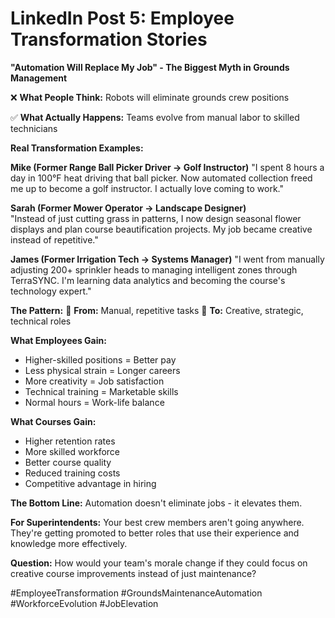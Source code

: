 # LinkedIn Post 5: Employee Transformation Stories

**"Automation Will Replace My Job" - The Biggest Myth in Grounds Management**

❌ **What People Think:** Robots will eliminate grounds crew positions

✅ **What Actually Happens:** Teams evolve from manual labor to skilled technicians

**Real Transformation Examples:**

**Mike (Former Range Ball Picker Driver → Golf Instructor)**
"I spent 8 hours a day in 100°F heat driving that ball picker. Now automated collection freed me up to become a golf instructor. I actually love coming to work."

**Sarah (Former Mower Operator → Landscape Designer)**  
"Instead of just cutting grass in patterns, I now design seasonal flower displays and plan course beautification projects. My job became creative instead of repetitive."

**James (Former Irrigation Tech → Systems Manager)**
"I went from manually adjusting 200+ sprinkler heads to managing intelligent zones through TerraSYNC. I'm learning data analytics and becoming the course's technology expert."

**The Pattern:**
🔄 **From:** Manual, repetitive tasks
🔄 **To:** Creative, strategic, technical roles

**What Employees Gain:**
- Higher-skilled positions = Better pay
- Less physical strain = Longer careers  
- More creativity = Job satisfaction
- Technical training = Marketable skills
- Normal hours = Work-life balance

**What Courses Gain:**
- Higher retention rates
- More skilled workforce
- Better course quality
- Reduced training costs
- Competitive advantage in hiring

**The Bottom Line:**
Automation doesn't eliminate jobs - it elevates them.

**For Superintendents:**
Your best crew members aren't going anywhere. They're getting promoted to better roles that use their experience and knowledge more effectively.

**Question:** 
How would your team's morale change if they could focus on creative course improvements instead of just maintenance?

#EmployeeTransformation #GroundsMaintenanceAutomation #WorkforceEvolution #JobElevation